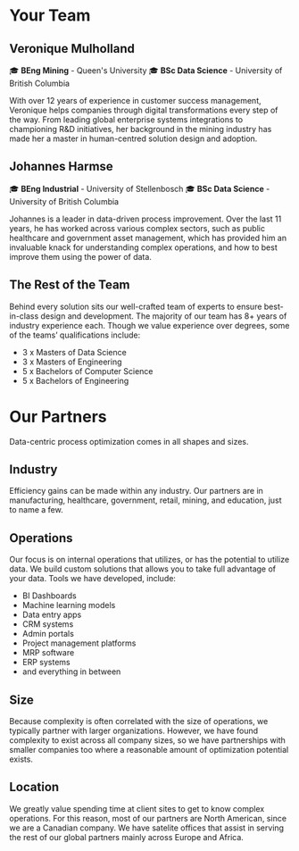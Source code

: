 # Your Team
## Veronique Mulholland
🎓 **BEng Mining** - Queen's University 🎓 **BSc Data Science** -  University of British Columbia

With over 12 years of experience in customer success management, Veronique helps companies through digital transformations every step of the way. From leading global enterprise systems integrations to championing R&D initiatives, her background in the mining industry has made her a master in human-centred solution design and adoption.

## Johannes Harmse
🎓 **BEng Industrial** - University of Stellenbosch 🎓 **BSc Data Science** -  University of British Columbia

Johannes is a leader in data-driven process improvement. Over the last 11 years, he has worked across various complex sectors, such as public healthcare and government asset management, which has provided him an invaluable knack for understanding complex operations, and how to best improve them using the power of data.

## The Rest of the Team
Behind every solution sits our well-crafted team of experts to ensure best-in-class design and development. The majority of our team has 8+ years of industry experience each. Though we value experience over degrees, some of the teams’ qualifications include:
* 3 x Masters of Data Science
* 3 x Masters of Engineering
* 5 x Bachelors of Computer Science
* 5 x Bachelors of Engineering

# Our Partners
Data-centric process optimization comes in all shapes and sizes.

## Industry
Efficiency gains can be made within any industry. Our partners are in manufacturing, healthcare, government, retail, mining, and education, just to name a few.

## Operations
Our focus is on internal operations that utilizes, or has the potential to utilize data. We build custom solutions that allows you to take full advantage of your data. Tools we have developed, include:
* BI Dashboards
* Machine learning models
* Data entry apps
* CRM systems
* Admin portals
* Project management platforms
* MRP software
* ERP systems
* and everything in between

## Size
Because complexity is often correlated with the size of operations, we typically partner with larger organizations. However, we have found complexity to exist across all company sizes, so we have partnerships with smaller companies too where a reasonable amount of optimization potential exists.

## Location
We greatly value spending time at client sites to get to know complex operations. For this reason, most of our partners are North American, since we are a Canadian company. We have satelite offices that assist in serving the rest of our global partners mainly across Europe and Africa.
